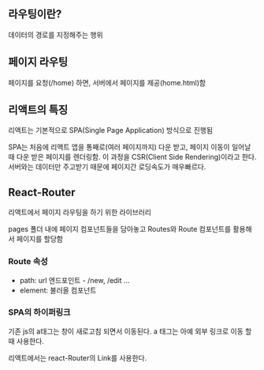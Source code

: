 ## 라우팅이란?

데이터의 경로를 지정해주는 행위

## 페이지 라우팅

페이지를 요청(/home) 하면, 서버에서 페이지를 제공(home.html)함

## 리액트의 특징

리액트는 기본적으로 SPA(Single Page Application) 방식으로 진행됨

SPA는 처음에 리액트 앱을 통째로(여러 페이지까지) 다운 받고, 페이지 이동이 일어날 때 다운 받은 페이지를 렌더링함. 이 과정을 CSR(Client Side Rendering)이라고 한다. 서버와는 데이터만 주고받기 때문에 페이지간 로딩속도가 매우빠르다.

## React-Router

리액트에서 페이지 라우팅을 하기 위한 라이브러리

pages 폴더 내에 페이지 컴포넌트들을 담아놓고 Routes와 Route 컴포넌트를 활용해서 페이지를 할당함

### Route 속성

- path: url 엔드포인트 - /new, /edit …
- element: 불러올 컴포넌트

### SPA의 하이퍼링크

기존 js의 a태그는 창이 새로고침 되면서 이동된다. a 태그는 아예 외부 링크로 이동 할 때 사용한다.

리액트에서는 react-Router의 Link를 사용한다.
